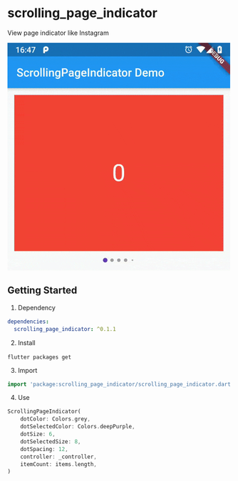 # scrolling_page_indicator

View page indicator like Instagram

![preview](demo.gif)

## Getting Started

1) Dependency

```yaml
dependencies:
  scrolling_page_indicator: ^0.1.1
```
2) Install

`flutter packages get`

3) Import

```dart
import 'package:scrolling_page_indicator/scrolling_page_indicator.dart';
```

4) Use

```dart
ScrollingPageIndicator(
    dotColor: Colors.grey,
    dotSelectedColor: Colors.deepPurple,
    dotSize: 6,
    dotSelectedSize: 8,
    dotSpacing: 12,
    controller: _controller,
    itemCount: items.length,
)
```
